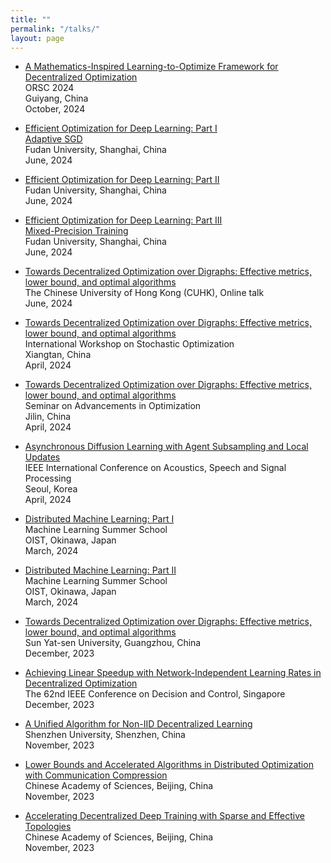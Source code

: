 ```yaml
---
title: ""
permalink: "/talks/"
layout: page
---
```


- [A Mathematics-Inspired Learning-to-Optimize Framework for Decentralized Optimization](https://github.com/kunyuan827/kunyuan827.github.io/raw/master/resources/talk/MiLoDo[Guiyang].pdf) <br>
  ORSC 2024  <br>
  Guiyang, China <br>
  October, 2024 <br>

- [Efficient Optimization for Deep Learning: Part I](https://github.com/kunyuan827/kunyuan827.github.io/raw/master/resources/talk/Opt4DL-PartI[Fudan].pdf) <br>
[Adaptive SGD](https://github.com/kunyuan827/kunyuan827.github.io/raw/master/resources/talk/Adaptive_SGD_Fudan.pdf) <br>
  Fudan University, Shanghai, China  <br> 
  June, 2024 <br>

- [Efficient Optimization for Deep Learning: Part II](https://github.com/kunyuan827/kunyuan827.github.io/raw/master/resources/talk/Opt4DL-PartII[Fudan].pdf) <br>
  Fudan University, Shanghai, China  <br> 
  June, 2024 <br>

- [Efficient Optimization for Deep Learning: Part III](https://github.com/kunyuan827/kunyuan827.github.io/raw/master/resources/talk/Opt4DL-PartIII[Fudan].pdf) <br>
[Mixed-Precision Training](https://github.com/kunyuan827/kunyuan827.github.io/raw/master/resources/talk/Mixed_precision_Fudan.pdf) <br>
  Fudan University, Shanghai, China  <br> 
  June, 2024 <br>

- [Towards Decentralized Optimization over Digraphs: Effective metrics, lower bound, and optimal algorithms](https://github.com/kunyuan827/kunyuan827.github.io/raw/master/resources/talk/DecentOPT_over_digraphs[Xiangtan].pdf) <br>
  The Chinese University of Hong Kong (CUHK), Online talk  <br> 
  June, 2024 <br>

- [Towards Decentralized Optimization over Digraphs: Effective metrics, lower bound, and optimal algorithms](https://github.com/kunyuan827/kunyuan827.github.io/raw/master/resources/talk/DecentOPT_over_digraphs[Xiangtan].pdf) <br>
  International Workshop on Stochastic Optimization <br>
  Xiangtan, China  <br> 
  April, 2024 <br>

- [Towards Decentralized Optimization over Digraphs: Effective metrics, lower bound, and optimal algorithms](https://github.com/kunyuan827/kunyuan827.github.io/raw/master/resources/talk/DecentOPT_over_digraphs[Jilin].pdf) <br>
  Seminar on Advancements in Optimization <br>
  Jilin, China  <br> 
  April, 2024 <br>

- [Asynchronous Diffusion Learning with Agent Subsampling and Local Updates](https://github.com/kunyuan827/kunyuan827.github.io/raw/master/resources/talk/ICASSP2024.pdf) <br>
  IEEE International Conference on Acoustics, Speech and Signal Processing <br>
  Seoul, Korea  <br> 
  April, 2024 <br>

- [Distributed Machine Learning: Part I](https://github.com/kunyuan827/kunyuan827.github.io/raw/master/resources/talk/DistributedML-PartI[Okinawa].pdf) <br>
  Machine Learning Summer School <br>
  OIST, Okinawa, Japan  <br> 
  March, 2024 <br>

- [Distributed Machine Learning: Part II](https://github.com/kunyuan827/kunyuan827.github.io/raw/master/resources/talk/DistributedML-Part2[Okinawa].pdf) <br>
  Machine Learning Summer School <br>
  OIST, Okinawa, Japan  <br> 
  March, 2024 <br>

- [Towards Decentralized Optimization over Digraphs: Effective metrics, lower bound, and optimal algorithms](https://github.com/kunyuan827/kunyuan827.github.io/raw/master/resources/talk/column_digraphs.pdf) <br>
  Sun Yat-sen University, Guangzhou, China  <br> 
  December, 2023 <br>

- [Achieving Linear Speedup with Network-Independent Learning Rates in Decentralized Optimization](https://github.com/kunyuan827/kunyuan827.github.io/raw/master/resources/talk/Network_independent_learning_rate[CDC2023].pdf) <br>
  The 62nd IEEE Conference on Decision and Control, Singapore  <br> 
  December, 2023 <br>

- [A Unified Algorithm for Non-IID Decentralized Learning](https://github.com/kunyuan827/kunyuan827.github.io/raw/master/resources/talk/Unified_Decentralized_Learning[Shenzhen].pdf) <br>
  Shenzhen University, Shenzhen, China  <br> 
  November, 2023 <br>


- [Lower Bounds and Accelerated Algorithms in Distributed Optimization with Communication Compression](https://github.com/kunyuan827/kunyuan827.github.io/raw/master/resources/talk/OptimalCompression[CAS].pdf) <br>
  Chinese Academy of Sciences, Beijing, China  <br> 
  November, 2023 <br>

- [Accelerating Decentralized Deep Training with Sparse and Effective Topologies](https://github.com/kunyuan827/kunyuan827.github.io/raw/master/resources/talk/Topologies_for_decentralized_deep_learning[CAS].pdf) <br>
  Chinese Academy of Sciences, Beijing, China  <br> 
  November, 2023 <br>
